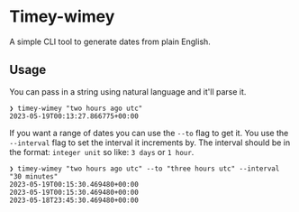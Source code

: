 # Timey-wimey
A simple CLI tool to generate dates from plain English. 

## Usage

You can pass in a string using natural language and it'll parse it.
```shell
❯ timey-wimey "two hours ago utc"
2023-05-19T00:13:27.866775+00:00
```

If you want a range of dates you can use the `--to` flag to get it. You use the `--interval` flag to set the 
interval it increments by. The interval should be in the format: `integer unit` so like: `3 days` or `1 hour`.

```shell
❯ timey-wimey "two hours ago utc" --to "three hours utc" --interval "30 minutes"         
2023-05-19T00:15:30.469480+00:00
2023-05-19T00:15:30.469480+00:00
2023-05-18T23:45:30.469480+00:00
```

